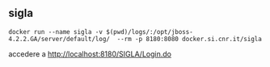 sigla
---

```
docker run --name sigla -v $(pwd)/logs/:/opt/jboss-4.2.2.GA/server/default/log/  --rm -p 8180:8080 docker.si.cnr.it/sigla
```

accedere a <http://localhost:8180/SIGLA/Login.do>

